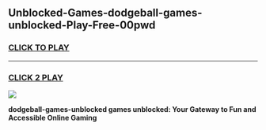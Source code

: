 
## Unblocked-Games-dodgeball-games-unblocked-Play-Free-00pwd
<h3>
<a href="https://premium76.site?title=dodgeball-games-unblocked&ref=21A">CLICK TO PLAY</a></h3>
<hr>

<h3>
<a href="https://premium76.site?title=dodgeball-games-unblocked&ref=21A">CLICK 2 PLAY</a>
  
</h3>

<a href="https://premium76.site?title=dodgeball-games-unblocked&ref=21A"><img src="https://clearcache.store/games.png"></a>


**dodgeball-games-unblocked games unblocked: Your Gateway to Fun and Accessible Online Gaming**
